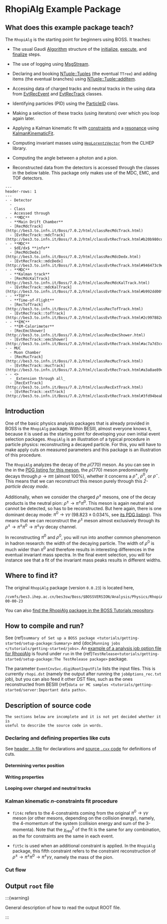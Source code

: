 # RhopiAlg Example Package

## What does this example package teach?

The `RhopiAlg` is the starting point for beginners using BOSS. It teaches:

- The usual Gaudi
  [Algorithm](https://dayabay.bnl.gov/dox/GaudiKernel/html/classAlgorithm.html)
  structure of the
  [initialize](https://dayabay.bnl.gov/dox/GaudiKernel/html/classAlgorithm.html#ab889608fa1b738d0dbfef7751e8598ae),
  [execute](https://dayabay.bnl.gov/dox/GaudiKernel/html/classIAlgorithm.html#a751b04dd35a3877d8799fcd07d0a6892),
  and
  [finalize](https://dayabay.bnl.gov/dox/GaudiKernel/html/classAlgorithm.html#a9ffbd123ceb6c35e7c0344428d911fdc)
  steps.

- The use of logging using
  [MsgStream](https://dayabay.bnl.gov/dox/GaudiKernel/html/classMsgStream.html).

- Declaring and booking
  [NTuple::Tuples](https://dayabay.bnl.gov/dox/GaudiKernel/html/classNTuple_1_1Tuple.html)
  (the eventual `TTree`) and adding items (the eventual branches) using
  [NTuple::Tuple::addItem](https://dayabay.bnl.gov/dox/GaudiKernel/html/classNTuple_1_1Tuple.html#a78033967fbd89f7f18e7d6d7d43f41ac).

- Accessing data of charged tracks and neutral tracks in the using data from
  [EvtRecEvent](http://bes3.to.infn.it/Boss/7.0.2/html/classEvtRecEvent.html)
  and
  [EvtRecTrack](http://bes3.to.infn.it/Boss/7.0.2/html/classEvtRecTrack.html)
  classes.

- Identifying particles (PID) using the
  [ParticleID](http://bes3.to.infn.it/Boss/7.0.2/html/classParticleID.html)
  class.

- Making a selection of these tracks (using iterators) over which you loop
  again later.

- Applying a Kalman kinematic fit with
  [constraints](http://bes3.to.infn.it/Boss/7.0.2/html/classTrackPool.html#5ecaf22a24d60b2979d0ccd3b0c1df10)
  and a
  [resonance](http://bes3.to.infn.it/Boss/7.0.2/html/classKalmanKinematicFit.html#1163bb8ab7e0ebc53c81b2a4d840ebb0)
  using
  [KalmanKinematicFit](http://bes3.to.infn.it/Boss/7.0.2/html/classKalmanKinematicFit.html).

- Computing invariant masses using
  [`HepLorentzVector`](https://proj-clhep.web.cern.ch/proj-clhep/doc/CLHEP_2_2_0_4/html/classCLHEP_1_1HepLorentzVector.html)
  from the CLHEP library.

- Computing the angle between a photon and a pion.

- Reconstructed data from the detectors is accessed through the classes in the
  below table. This package only makes use of the MDC, EMC, and TOF detectors.

```{list-table}
---
header-rows: 1
---
- - Detector
  -
  - Class
  - Accessed through
- - **MDC**
  - **Main Drift Chamber**
  - [RecMdcTrack](http://bes3.to.infn.it/Boss/7.0.2/html/classRecMdcTrack.html)
  - [EvtRecTrack::mdcTrack](http://bes3.to.infn.it/Boss/7.0.2/html/classEvtRecTrack.html#b20b980cd2f97e76870d85310f3701a9)
- - **MDC**
  - $dE/dx$ **info**
  - [RecMdcDedx](http://bes3.to.infn.it/Boss/7.0.2/html/classRecMdcDedx.html)
  - [EvtRecTrack::mdcDedx](http://bes3.to.infn.it/Boss/7.0.2/html/classEvtRecTrack.html#946473c9e8d949a44e1254f70014ce6e)
- - **MDC**
  - **Kalman track**
  - [RecMdcKalTrack](http://bes3.to.infn.it/Boss/7.0.2/html/classRecMdcKalTrack.html)
  - [EvtRecTrack::mdcKalTrack](http://bes3.to.infn.it/Boss/7.0.2/html/classEvtRecTrack.html#b992dd00fcd938cf17b4a6090ca16a81)
- - **TOF**
  - **Time-of-Flight**
  - [RecTofTrack](http://bes3.to.infn.it/Boss/7.0.2/html/classRecTofTrack.html)
  - [EvtRecTrack::tofTrack](http://bes3.to.infn.it/Boss/7.0.2/html/classEvtRecTrack.html#2c997882dd8ad532f01f0a10f93de2a0)
- - **EMC**
  - **EM-Calorimeter**
  - [RecEmcShower](http://bes3.to.infn.it/Boss/7.0.2/html/classRecEmcShower.html)
  - [EvtRecTrack::emcShower](http://bes3.to.infn.it/Boss/7.0.2/html/classEvtRecTrack.html#ac7a7d3cc71a349c2e9de6cf19865ecf)
- - MUC
  - Muon Chamber
  - [RecMucTrack](http://bes3.to.infn.it/Boss/7.0.2/html/classRecMucTrack.html)
  - [EvtRecTrack::mucTrack](http://bes3.to.infn.it/Boss/7.0.2/html/classEvtRecTrack.html#a3a8ae89c68adcec20ac3fb7248a1b31)
- - <>
  - _Extension through all_
  - [RecExtTrack](http://bes3.to.infn.it/Boss/7.0.2/html/classRecExtTrack.html)
  - [EvtRecTrack::extTrack](http://bes3.to.infn.it/Boss/7.0.2/html/classEvtRecTrack.html#3fd94beab03bbde9f056f832b106868a)
```

## Introduction

One of the basic physics analysis packages that is already provided in BOSS is
the `RhopiAlg` package. Within BESIII, almost everyone knows it, because it is
used as the starting point for developing your own initial event selection
packages. `RhopiAlg` is an illustration of a typical procedure in particle
physics: reconstructing a decayed particle. For this, you will have to make
apply cuts on measured parameters and this package is an illustration of this
procedure.

The `RhopiAlg` analyzes the decay of the $\rho(770)$ meson. As you can see in
the in the
[PDG listing for this meson](http://pdg.lbl.gov/2018/listings/rpp2018-list-rho-770.pdf),
the $\rho(770)$ meson predominantly decays through $\rho\rightarrow\pi\pi$
(almost $100\%$), whether it concerns a $\rho^+$, $\rho^0$, or $\rho^-$. This
means that we can reconstruct this meson purely through this _2-particle decay
mode_.

Additionally, when we consider the charged $\rho^\pm$ mesons, one of the decay
products is the neutral pion: $\rho^\pm \rightarrow \pi^\pm\pi^0$. This meson
is again neutral and cannot be detected, so has to be reconstructed. But here
again, there is one dominant decay mode: $\pi^0 \rightarrow
\gamma\gamma$
($98.823 \pm 0.034 \%$, see
[its PDG listing](http://pdg.lbl.gov/2018/listings/rpp2018-list-pi-zero.pdf)).
This means that we can reconstruct the $\rho^\pm$ meson almost exclusively
through its $\rho^\pm \rightarrow \pi^\pm\pi^0 \rightarrow \pi^\pm\gamma\gamma$
decay channel.

In reconstructing $\pi^0$ and $\rho^0$, you will run into another common
phenomenon in hadron research: the width of the decaying particle. The width of
$\rho^0$ is much wider than $\pi^0$ and therefore results in interesting
differences in the eventual invariant mass spectra. In the final event
selection, you will for instance see that a fit of the invariant mass peaks
results in different widths.

## Where to find it?

The original `RhopiAlg` package (version `0.0.23`) is located here,

```text
/cvmfs/bes3.ihep.ac.cn/bes3sw/Boss/$BOSSVERSION/Analysis/Physics/RhopiAlg/RhopiAlg-00-00-23
```

You can also
[find the RhopiAlg package in the BOSS Tutorials repository](http://code.ihep.ac.cn/bes3/BOSS_Tutorials/-/tree/master/RhopiAlg/RhopiAlg-00-00-23).

## How to compile and run?

See
{ref}`summary of Set up a BOSS package <tutorials/getting-started/setup-package:Summary>`
and {doc}`Running jobs </tutorials/getting-started/jobs>`. An
[example of a analysis job option file for RhopiAlg](https://github.com/redeboer/BOSS_IniSelect_ORIGINAL/blob/b48291704f1b1df6a9953fd50689b9039f064815/workarea/TestRelease/TestRelease-00-00-00/run/jobOptions_ana_rhopi.txt)
is found under `run` in the
{ref}`TestRelease<tutorials/getting-started/setup-package:The TestRelease package>`
package.

The parameter `EventCnvSvc.digiRootInputFile` lists the input files. This is
currently `rhopi.dst` (namely the output after running the `jobOptions_rec.txt`
job), but you can also feed it other DST files, such as the ones reconstructed
from BESIII
{ref}`data or MC samples <tutorials/getting-started/server:Important data paths>`.

## Description of source code

```{warning}
The sections below are incomplete and it is not yet decided whether it is
useful to describe the source code in words.
```

### Declaring and defining properties like cuts

See
[header `.h` file](https://github.com/redeboer/BOSS_IniSelect_ORIGINAL/blob/b48291704f1b1df6a9953fd50689b9039f064815/workarea/Analysis/Physics/RhopiAlg/RhopiAlg-01-00-00/RhopiAlg/RhopiAlg.h#L42)
for declarations and
[source `.cxx` code](https://github.com/redeboer/BOSS_IniSelect_ORIGINAL/blob/master/workarea/Analysis/Physics/RhopiAlg/RhopiAlg-01-00-00/src/RhopiAlg.cxx)
for definitions of cuts.

#### Determining vertex position

#### Writing properties

#### Looping over charged and neutral tracks

### Kalman kinematic $n$-constraints fit procedure

- `fit4c` refers to the 4-constraints coming from the original
  $\pi^0 \rightarrow \gamma\gamma$ meson (or other mesons, depending on the
  collision energy), namely, the 4-momentum of the system (collision energy and
  sum of the 3-momenta). Note that the $\chi^2_\text{red}$ of the fit is the
  same for any combination, as the for constraints are the same in each event.

- `fit5c` is used when an additional constraint is applied. In the `RhopiAlg`
  package, this fifth constraint refers to the constraint reconstruction of
  $\rho^\pm \rightarrow \pi^\pm\pi^0 \rightarrow \pi^\pm\gamma\gamma$, namely
  the mass of the pion.

### Cut flow

## Output `root` file

:::{warning}

General description of how to read the output ROOT file.

:::

